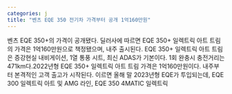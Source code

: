 ```yaml
---
categories: j
title: "벤츠 EQE 350 전기차 가격부터 공개 1억160만원"
---
```

벤츠 EQE 350+의 가격이 공개됐다. 딜러사에 따르면 EQE 350+ 일렉트릭 아트 트림의 가격은 1억160만원으로 책정됐으며, 내주 출시된다. EQE 350+ 일렉트릭 아트 트림은 증강현실 내비게이션, 1열 통풍 시트, 최신 ADAS가 기본이다. 1회 완충시 충전거리는 471km다.2022년형 EQE 350+ 일렉트릭 아트 트림 가격은 1억160만원이다. 내주부터 본격적인 고객 출고가 시작된다. 이르면 올해 말 2023년형 EQE가 투입되는데, EQE 300 일렉트릭 아트 및 AMG 라인, EQE 350 4MATIC 일렉트릭